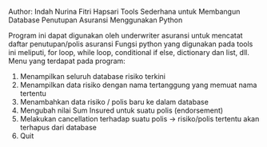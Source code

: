 Author: Indah Nurina Fitri Hapsari
Tools Sederhana untuk Membangun Database Penutupan Asuransi Menggunakan Python

Program ini dapat digunakan oleh underwriter asuransi untuk mencatat daftar penutupan/polis asuransi
Fungsi python yang digunakan pada tools ini meliputi, for loop, while loop, conditional if else, dictionary dan list, dll.
Menu yang terdapat pada program:
1. Menampilkan seluruh database risiko terkini
2. Menampilkan data risiko dengan nama tertanggung yang memuat nama tertentu
3. Menambahkan data risiko / polis baru ke dalam database
4. Mengubah nilai Sum Insured untuk suatu polis (endorsement)
5. Melakukan cancellation terhadap suatu polis -> risiko/polis tertentu akan terhapus dari database
6. Quit

